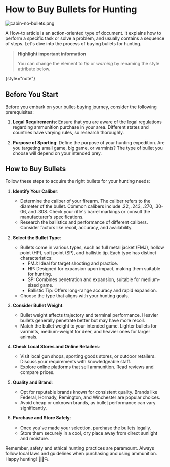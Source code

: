 # How to Buy Bullets for Hunting

![cabin-no-bullets.png](cabin-no-bullets.png)  

A How-to article is an action-oriented type of document. It explains how to perform a specific task or solve a problem, and usually contains a sequence of steps. Let's dive into the process of buying bullets for hunting.

> **Highlight important information**
>
> You can change the element to *tip* or *warning* by renaming the style attribute below.
>
{style="note"}

## Before You Start

Before you embark on your bullet-buying journey, consider the following prerequisites:

1. **Legal Requirements**: Ensure that you are aware of the legal regulations regarding ammunition purchase in your area. Different states and countries have varying rules, so research thoroughly.

2. **Purpose of Sporting**: Define the purpose of your hunting expedition. Are you targeting small game, big game, or varmints? The type of bullet you choose will depend on your intended prey.

## How to Buy Bullets

Follow these steps to acquire the right bullets for your hunting needs:

1. **Identify Your Caliber**:
   - Determine the caliber of your firearm. The caliber refers to the diameter of the bullet. Common calibers include .22, .243, .270, .30-06, and .308. Check your rifle's barrel markings or consult the manufacturer's specifications.
   - Research the ballistics and performance of different calibers. Consider factors like recoil, accuracy, and availability.

2. **Select the Bullet Type**:
   - Bullets come in various types, such as full metal jacket (FMJ), hollow point (HP), soft point (SP), and ballistic tip. Each type has distinct characteristics:
      - FMJ: Ideal for target shooting and practice.
      - HP: Designed for expansion upon impact, making them suitable for hunting.
      - SP: Combines penetration and expansion, suitable for medium-sized game.
      - Ballistic Tip: Offers long-range accuracy and rapid expansion.
   - Choose the type that aligns with your hunting goals.

3. **Consider Bullet Weight**:
   - Bullet weight affects trajectory and terminal performance. Heavier bullets generally penetrate better but may have more recoil.
   - Match the bullet weight to your intended game. Lighter bullets for varmints, medium-weight for deer, and heavier ones for larger animals.

4. **Check Local Stores and Online Retailers**:
   - Visit local gun shops, sporting goods stores, or outdoor retailers. Discuss your requirements with knowledgeable staff.
   - Explore online platforms that sell ammunition. Read reviews and compare prices.

5. **Quality and Brand**:
   - Opt for reputable brands known for consistent quality. Brands like Federal, Hornady, Remington, and Winchester are popular choices.
   - Avoid cheap or unknown brands, as bullet performance can vary significantly.

6. **Purchase and Store Safely**:
   - Once you've made your selection, purchase the bullets legally.
   - Store them securely in a cool, dry place away from direct sunlight and moisture.

Remember, safety and ethical hunting practices are paramount. Always follow local laws and guidelines when purchasing and using ammunition. Happy hunting! 🌿🦌🔍
